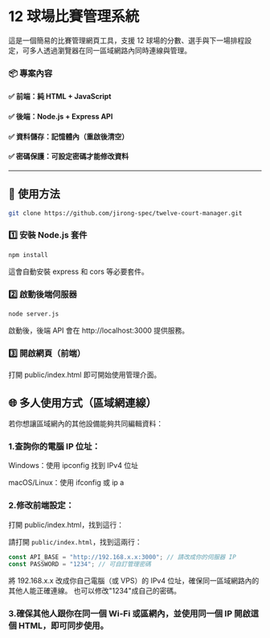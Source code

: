 # 12 球場比賽管理系統
這是一個簡易的比賽管理網頁工具，支援 12 球場的分數、選手與下一場排程設定，可多人透過瀏覽器在同一區域網路內同時連線與管理。

### 📦 專案內容

#### ✅ 前端：純 HTML + JavaScript

#### ✅ 後端：Node.js + Express API

#### ✅ 資料儲存：記憶體內（重啟後清空）

#### ✅ 密碼保護：可設定密碼才能修改資料
---

## 🚀 使用方法
```bash
git clone https://github.com/jirong-spec/twelve-court-manager.git
```

### 1️⃣ 安裝 Node.js 套件

```bash
npm install
```
這會自動安裝 express 和 cors 等必要套件。

### 2️⃣ 啟動後端伺服器

```bash
node server.js
```
啟動後，後端 API 會在 http://localhost:3000 提供服務。

### 3️⃣ 開啟網頁（前端）
打開 public/index.html 即可開始使用管理介面。

## 🌐 多人使用方式（區域網連線）
若你想讓區域網內的其他設備能夠共同編輯資料：

### 1.查詢你的電腦 IP 位址：

Windows：使用 ipconfig 找到 IPv4 位址

macOS/Linux：使用 ifconfig 或 ip a

### 2.修改前端設定：

打開 public/index.html，找到這行：

請打開 `public/index.html`，找到這兩行：

```js
const API_BASE = "http://192.168.x.x:3000"; // 請改成你的伺服器 IP
const PASSWORD = "1234"; // 可自訂管理密碼
```
將 192.168.x.x 改成你自己電腦（或 VPS）的 IPv4 位址，確保同一區域網路內的其他人能正確連線。
也可以修改"1234"成自己的密碼。

### 3.確保其他人跟你在同一個 Wi-Fi 或區網內，並使用同一個 IP 開啟這個 HTML，即可同步使用。

